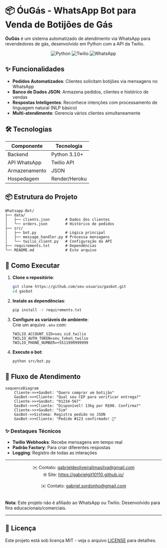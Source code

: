 # 📦 ÓuGás - WhatsApp Bot para Venda de Botijões de Gás  

**ÓuGás** é um sistema automatizado de atendimento via WhatsApp para revendedores de gás, desenvolvido em Python com a API da Twilio.  

<div align="center">
  <img src="https://img.shields.io/badge/Python-3776AB?style=for-the-badge&logo=python&logoColor=white" alt="Python">
  <img src="https://img.shields.io/badge/Twilio-F22F46?style=for-the-badge&logo=twilio&logoColor=white" alt="Twilio">
  <img src="https://img.shields.io/badge/WhatsApp-25D366?style=for-the-badge&logo=whatsapp&logoColor=white" alt="WhatsApp">
</div>

## ✨ Funcionalidades  

- **Pedidos Automatizados**: Clientes solicitam botijões via mensagens no WhatsApp  
- **Banco de Dados JSON**: Armazena pedidos, clientes e histórico de vendas  
- **Respostas Inteligentes**: Reconhece intenções com processamento de linguagem natural (NLP básico)  
- **Multi-atendimento**: Gerencia vários clientes simultaneamente  

## 🛠️ Tecnologias  

| Componente       | Tecnologia          |  
|------------------|---------------------|  
| Backend          | Python 3.10+        |  
| API WhatsApp     | Twilio API          |  
| Armazenamento    | JSON                |  
| Hospedagem       | Render/Heroku       |  

## 📦 Estrutura do Projeto  

```
Whatsapp-Bot/  
├── data/  
│   ├── clients.json       # Dados dos clientes  
│   └── orders.json        # Histórico de pedidos  
├── src/  
│   ├── bot.py             # Lógica principal  
│   ├── message_handler.py # Processa mensagens  
│   └── twilio_client.py   # Configuração da API  
├── requirements.txt       # Dependências  
└── README.md              # Este arquivo  
```

## 🚀 Como Executar  

1. **Clone o repositório**:  
   ```bash
   git clone https://github.com/seu-usuario/gasbot.git
   cd gasbot
   ```

2. **Instale as dependências**:  
   ```bash
   pip install -r requirements.txt
   ```

3. **Configure as variáveis de ambiente**:  
   Crie um arquivo `.env` com:  
   ```
   TWILIO_ACCOUNT_SID=seu_sid_twilio
   TWILIO_AUTH_TOKEN=seu_token_twilio
   TWILIO_PHONE_NUMBER=+5511999999999
   ```

4. **Execute o bot**:  
   ```bash
   python src/bot.py
   ```

## 🤖 Fluxo de Atendimento  

```mermaid
sequenceDiagram
    Cliente->>+GasBot: "Quero comprar um botijão"
    GasBot->>+Cliente: "Qual seu CEP para verificar entrega?"
    Cliente->>+GasBot: "01234-567"
    GasBot->>+Cliente: "Disponível! 13kg por R$90. Confirma?"
    Cliente->>+GasBot: "Sim"
    GasBot->>Sistema: Registra pedido no JSON
    GasBot->>+Cliente: "Pedido #123 confirmado! 🚚"
```

### ✨ Destaques Técnicos  
- **Twilio Webhooks**: Recebe mensagens em tempo real  
- **Padrão Factory**: Para criar diferentes respostas  
- **Logging**: Registro de todas as interações  

---

<div align="center">
  ✉️ Contato: <a href="mailto:gabrieldeoliveiralimasilva@gmail.com">gabrieldeoliveiralimasilva@gmail.com </a> <br> 
  🌐 Site: <a href="https://gabrielgit10110.github.io/">https://gabrielgit10110.github.io/ </a> <br>
  <br>
  ✉️ Contato: <a href="mailto:gabriel.sordonho@gmail.com">gabriel.sordonho@gmail.com </a>
   <br><br>
</div>  

**Nota**: Este projeto não é afiliado ao WhatsApp ou Twilio. Desenvolvido para fins educacionais/comerciais.  

---

## 📝 Licença  

Este projeto está sob licença MIT - veja o arquivo [LICENSE](LICENSE) para detalhes.  
